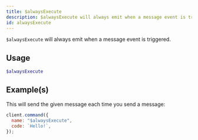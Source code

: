 ```yaml
---
title: $alwaysExecute
description: $alwaysExecute will always emit when a message event is triggered
id: alwaysExecute
---
```


`$alwaysExecute` will always emit when a message event is triggered.

## Usage

```php
$alwaysExecute
```

## Example(s)

This will send the given message each time you send a message:

```javascript
client.command({
  name: "$alwaysExecute",
  code: `Hello!`,
});
```
